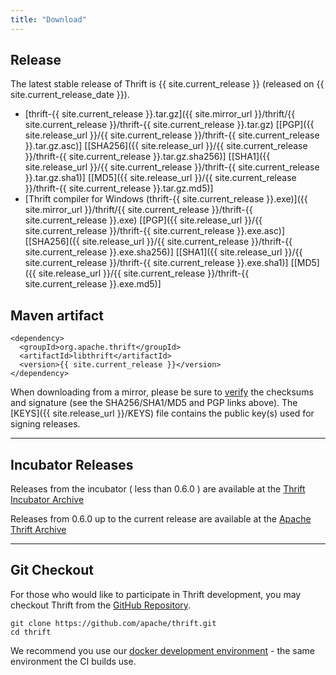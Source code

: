 ```yaml
---
title: "Download"
---
```


## Release
The latest stable release of Thrift is {{ site.current_release }} (released on {{ site.current_release_date }}).

* [thrift-{{ site.current_release }}.tar.gz]({{ site.mirror_url }}/thrift/{{ site.current_release }}/thrift-{{ site.current_release }}.tar.gz) \[[PGP]({{ site.release_url }}/{{ site.current_release }}/thrift-{{ site.current_release }}.tar.gz.asc)\]
\[[SHA256]({{ site.release_url }}/{{ site.current_release }}/thrift-{{ site.current_release }}.tar.gz.sha256)\]
\[[SHA1]({{ site.release_url }}/{{ site.current_release }}/thrift-{{ site.current_release }}.tar.gz.sha1)\]
\[[MD5]({{ site.release_url }}/{{ site.current_release }}/thrift-{{ site.current_release }}.tar.gz.md5)\]
* [Thrift compiler for Windows (thrift-{{ site.current_release }}.exe)]({{ site.mirror_url }}/thrift/{{ site.current_release }}/thrift-{{ site.current_release }}.exe) \[[PGP]({{ site.release_url }}/{{ site.current_release }}/thrift-{{ site.current_release }}.exe.asc)\]
\[[SHA256]({{ site.release_url }}/{{ site.current_release }}/thrift-{{ site.current_release }}.exe.sha256)\]
\[[SHA1]({{ site.release_url }}/{{ site.current_release }}/thrift-{{ site.current_release }}.exe.sha1)\]
\[[MD5]({{ site.release_url }}/{{ site.current_release }}/thrift-{{ site.current_release }}.exe.md5)\]

## Maven artifact
<pre><code>&lt;dependency&gt;
  &lt;groupId&gt;org.apache.thrift&lt;/groupId&gt;
  &lt;artifactId&gt;libthrift&lt;/artifactId&gt;
  &lt;version&gt;{{ site.current_release }}&lt;/version&gt;
&lt;/dependency&gt;
</code></pre>

When downloading from a mirror, please be sure to [verify](http://www.apache.org/info/verification.html) the checksums and signature (see the SHA256/SHA1/MD5 and PGP links above). The [KEYS]({{ site.release_url }}/KEYS) file contains the public key(s) used for signing releases.

---

## Incubator Releases
Releases from the incubator ( less than 0.6.0 ) are available at the [Thrift Incubator Archive](http://archive.apache.org/dist/incubator/thrift)

Releases from 0.6.0 up to the current release are available at the [Apache Thrift Archive](http://archive.apache.org/dist/thrift)

---

## Git Checkout
For those who would like to participate in Thrift development, you may checkout Thrift from the [GitHub Repository](https://github.com/apache/thrift).
<pre><code>git clone https://github.com/apache/thrift.git
cd thrift
</code></pre>
We recommend you use our [docker development environment](https://github.com/apache/thrift/tree/master/build/docker) - the same environment the CI builds use.
